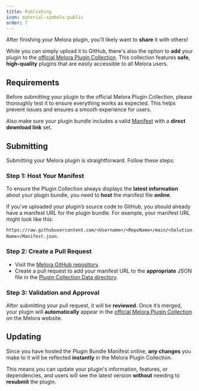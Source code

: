 ```yaml
---
title: Publishing
icon: material-symbols:public
order: 7
---
```


After finishing your Melora plugin, you'll likely want to **share** it with others!

While you can simply upload it to GitHub, there's also the option to **add** your plugin to the [official Melora Plugin Collection](/Melora/plugin-collection/). This collection features **safe**, **high-quality** plugins that are easily accessible to all Melora users.


## Requirements
Before submitting your plugin to the official Melora Plugin Collection, please thoroughly test it to ensure everything works as expected. This helps prevent issues and ensures a smooth experience for users.

Also make sure your plugin bundle includes a valid [Manifest](/Melora/plugin-development/manifest.html) with a **direct download link** set.


## Submitting
Submitting your Melora plugin is straightforward. Follow these steps:

### Step 1: Host Your Manifest
To ensure the Plugin Collection always displays the **latest information** about your plugin bundle, you need to **host** the manifest file **online**.

If you’ve uploaded your plugin’s source code to GitHub, you should already have a manifest URL for the plugin bundle. For example, your manifest URL might look like this:

`https://raw.githubusercontent.com/<Username>/<RepoName>/main/<SolutionName>/Manifest.json`.

### Step 2: Create a Pull Request
- Visit the [Melora GitHub repository](https://github.com/IcySnex/Melora).
- Create a pull request to add your manifest URL to the **appropriate** JSON file in the [Plugin Collection Data directory](https://github.com/IcySnex/Melora/tree/main/Website/data/plugin-manifestsUrls).

### Step 3: Validation and Approval
After submitting your pull request, it will be **reviewed**. Once it’s merged, your plugin will **automatically** appear in the [official Melora Plugin Collection](/Melora/plugin-collection/) on the Melora website.


## Updating
Since you have hosted the Plugin Bundle Manifest online, **any changes** you make to it will be reflected **instantly** in the Melora Plugin Collection.

This means you can update your plugin's information, features, or dependencies, and users will see the latest version **without** needing to **resubmit** the plugin.
